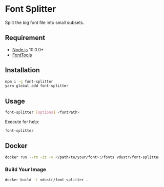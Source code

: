 # Font Splitter

Split the big font file into small subsets.

## Requirement

- [Node.js](https://nodejs.org) 10.0.0+
- [FontTools](https://github.com/fonttools/fonttools)

## Installation

```sh
npm i -g font-splitter
yarn global add font-splitter
```

## Usage

```sh
font-splitter [options] <fontPath>
```

Execute for help:

```sh
font-splitter
```

## Docker

```sh
docker run --rm -it -v </path/to/your/font>:/fonts vdustr/font-splitter <font.woff2>
```

### Build Your Image

```sh
docker build -t vdustr/font-splitter .
```
